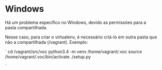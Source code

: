 # Windows

Há um problema específico no Windows, devido as permissões para a pasta compartilhada.

Nesse caso, para criar o virtualenv, é necessário criá-lo em outra pasta que não a compartilhada (/vagrant). Exemplo:

`
cd /vagrant/src/voc
python3.4 -m venv /home/vagrant/.voc
source /home/vagrant/.voc/bin/activate
./setup.py

`